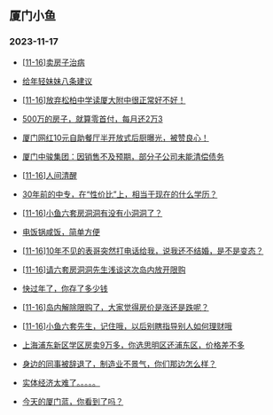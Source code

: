 ## 厦门小鱼 
### 2023-11-17

+ [[11-16]卖房子治病](http://bbs.xmfish.com/read-htm-tid-18106507.html)

+ [给年轻妹妹八条建议](http://bbs.xmfish.com/read-htm-tid-18106589.html)

+ [[11-16]放弃松柏中学读厦大附中很正常好不好！](http://bbs.xmfish.com/read-htm-tid-18106660.html)

+ [500万的房子，就算零首付，每月还2万3](http://bbs.xmfish.com/read-htm-tid-18106456.html)

+ [厦门网红10元自助餐厅半开放式后厨曝光，被赞良心！](http://bbs.xmfish.com/read-htm-tid-18106592.html)

+ [厦门中骏集团：因销售不及预期，部分子公司未能清偿债务](http://bbs.xmfish.com/read-htm-tid-18106486.html)

+ [[11-16]人间清醒](http://bbs.xmfish.com/read-htm-tid-18106476.html)

+ [30年前的中专，在“性价比”上，相当于现在的什么学历？](http://bbs.xmfish.com/read-htm-tid-18106512.html)

+ [[11-16]小鱼六套房洞洞有没有小洞洞了？](http://bbs.xmfish.com/read-htm-tid-18106723.html)

+ [电饭锅咸饭，简单方便](http://bbs.xmfish.com/read-htm-tid-18106693.html)

+ [[11-16]10年不见的表哥突然打电话给我，说我还不结婚，是不是变态？](http://bbs.xmfish.com/read-htm-tid-18106794.html)

+ [[11-16]请六套房洞洞先生浅谈这次岛内放开限购](http://bbs.xmfish.com/read-htm-tid-18106790.html)

+ [快过年了，你存了多少钱](http://bbs.xmfish.com/read-htm-tid-18106763.html)

+ [[11-16]岛内解除限购了，大家觉得房价是涨还是跌呢？](http://bbs.xmfish.com/read-htm-tid-18106780.html)

+ [[11-16]小鱼六套先生，记住哦，以后别瞎指导别人如何理财哦](http://bbs.xmfish.com/read-htm-tid-18106723.html)

+ [上海浦东新区学区房卖9万多，你选思明区还浦东区，价格差不多](http://bbs.xmfish.com/read-htm-tid-18106772.html)

+ [身边的同事被辞退了，制造业不景气，你们那边怎么样？](http://bbs.xmfish.com/read-htm-tid-18106919.html)

+ [实体经济太难了。。。。。](http://bbs.xmfish.com/read-htm-tid-18106879.html)

+ [今天的厦门蓝，你看到了吗？](http://bbs.xmfish.com/read-htm-tid-18106778.html)

